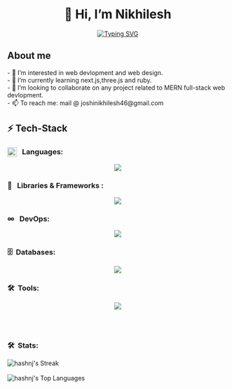 <h1 align="center">👋 Hi, I’m Nikhilesh</h1>
<!--svg-->
<p align ="center">
  <a href="https://git.io/typing-svg">
    <img src="https://readme-typing-svg.herokuapp.com?font=Fira+Code&duration=1500&pause=500&color=fdb74e&center=true&vCenter=true&lines=Full+Stack+Developer;Web+Designer;Fast+Learner" alt="Typing SVG"/>
  </a>
</p>
<div >
  <h2>About me</h2>
<div>- 👀 I’m interested in web devlopment and web design.</div>
<div>- 🌱 I’m currently learning next.js,three.js and ruby.</div>
<div>- 💞️ I’m looking to collaborate on any project related to MERN full-stack web devlopment.</div>
<div>- 📫 To reach me: mail @ joshinikhilesh46@gmail.com </div>
</div>

## ⚡️ Tech-Stack

### <img src = "https://media2.giphy.com/media/QssGEmpkyEOhBCb7e1/giphy.gif?cid=ecf05e47a0n3gi1bfqntqmob8g9aid1oyj2wr3ds3mg700bl&rid=giphy.gif" width = 22px align="top"/> &nbsp;&nbsp;Languages:

<div align="center">

<p align="center">
  <img src="https://skillicons.dev/icons?i=html,css,javascript,typescript&theme=dark" />
</p>
</div>

### 🧩 &nbsp;&nbsp;Libraries & Frameworks :

<p align="center">
  <img src="https://skillicons.dev/icons?i=tailwind,react,nodejs,express,nextjs&theme=dark" />
</p>

### ∞ &nbsp; DevOps:

<p align="center">
  <img src="https://skillicons.dev/icons?i=docker,kubernetes,linux&theme=dark" />
</p>

### 🗄️ &nbsp;Databases:

<p align="center">
  <img src="https://skillicons.dev/icons?i=mongo,mysql,postgres&theme=dark" />
</p>




### 🛠️ &nbsp;Tools:

<p align="center">
  <img src="https://skillicons.dev/icons?i=git,github,figma,vscode,bash&theme=dark" />
</p>

<br/>
<br/>

### 🛠️ &nbsp;Stats:

![hashnj's Streak](https://github-readme-streak-stats.herokuapp.com/?user=hashnj&theme=midnight-purple&hide_border=true)  
<br />
![hashnj's Top Languages](https://github-readme-stats.vercel.app/api/top-langs/?username=hashnj&theme=neon-dark&show_icons=true&hide_border=true&layout=compact)


